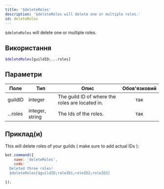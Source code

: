 ```yaml
---
title: '$deleteRoles'
description: '$deleteRoles will delete one or multiple roles.'
id: deleteRoles
---
```


`$deleteRoles` will delete one or multiple roles.

## Використання

```php
$deleteRoles[guildID;...roles]
```

## Параметри

| Поле     | Тип             | Опис                                            | Обов'язковий |
| -------- | --------------- | ----------------------------------------------- |:------------:|
| guildID  | integer         | The guild ID of where the roles are located in. |     так      |
| ...roles | integer, string | The Ids of the roles.                           |     так      |

## Приклад(и)

This will delete roles of your guilds ( make sure to add actual IDs ):

```javascript
bot.command({
    name: 'deleteRoles',
    code: `
  Deleted three roles!
  $deleteRoles[$guildID;roleID1;roleID2;roleID3]
  `
});
```